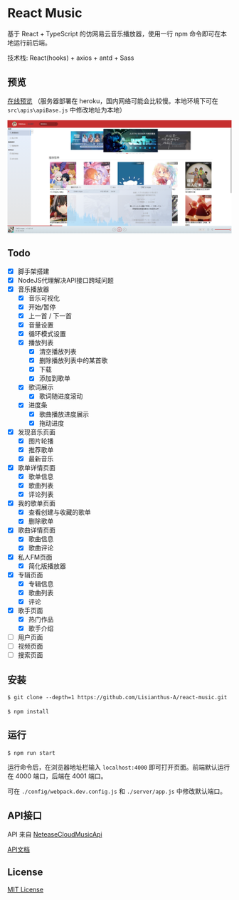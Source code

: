 # React Music
基于 React + TypeScript 的仿网易云音乐播放器，使用一行 npm 命令即可在本地运行前后端。

技术栈: React(hooks) + axios + antd + Sass

## 预览
<a href="https://lisianthus-a.github.io/react-music/#/Discovery" target="_blank">在线预览</a>
（服务器部署在 heroku，国内网络可能会比较慢。本地环境下可在 `src\apis\apiBase.js` 中修改地址为本地）

![preview](./.github/preview.png)

## Todo
- [x] 脚手架搭建
- [x] NodeJS代理解决API接口跨域问题
- [x] 音乐播放器
    - [x] 音乐可视化
    - [x] 开始/暂停
    - [x] 上一首 / 下一首
    - [x] 音量设置
    - [x] 循环模式设置
    - [x] 播放列表
        - [x] 清空播放列表
        - [x] 删除播放列表中的某首歌
        - [x] 下载
        - [x] 添加到歌单
    - [x] 歌词展示
        - [x] 歌词随进度滚动
    - [x] 进度条
        - [x] 歌曲播放进度展示
        - [x] 拖动进度
- [x] 发现音乐页面
    - [x] 图片轮播
    - [x] 推荐歌单
    - [x] 最新音乐
- [x] 歌单详情页面
    - [x] 歌单信息
    - [x] 歌曲列表
    - [x] 评论列表
- [x] 我的歌单页面
    - [x] 查看创建与收藏的歌单
    - [x] 删除歌单
- [x] 歌曲详情页面
    - [x] 歌曲信息
    - [x] 歌曲评论
- [x] 私人FM页面
    - [x] 简化版播放器
- [x] 专辑页面
    - [x] 专辑信息
    - [x] 歌曲列表
    - [x] 评论
- [x] 歌手页面
    - [x] 热门作品
    - [x] 歌手介绍
- [ ] 用户页面
- [ ] 视频页面
- [ ] 搜索页面

## 安装
```
$ git clone --depth=1 https://github.com/Lisianthus-A/react-music.git

$ npm install
```

## 运行
```
$ npm run start
```
运行命令后，在浏览器地址栏输入 `localhost:4000` 即可打开页面。前端默认运行在 4000 端口，后端在 4001 端口。

可在 `./config/webpack.dev.config.js` 和 `./server/app.js` 中修改默认端口。

## API接口
API 来自 [NeteaseCloudMusicApi](https://github.com/Binaryify/NeteaseCloudMusicApi)

[API文档](https://binaryify.github.io/NeteaseCloudMusicApi)

## License
[MIT License](http://opensource.org/licenses/MIT)